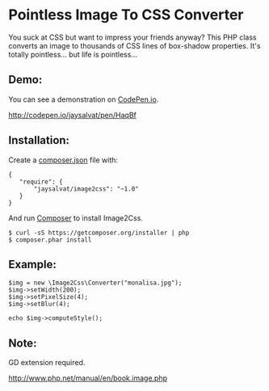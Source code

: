 # Pointless Image To CSS Converter

You suck at CSS but want to impress your friends anyway?
This PHP class converts an image to thousands of CSS lines of box-shadow properties. It's totally pointless... but life is pointless...

## Demo:

You can see a demonstration on [CodePen.io](http://codepen.io/jaysalvat/pen/HaqBf).

http://codepen.io/jaysalvat/pen/HaqBf

## Installation:

Create a [composer.json](https://getcomposer.org/) file with:

    {
       "require": {
           "jaysalvat/image2css": "~1.0"
       }
    }

And run [Composer](https://getcomposer.org/) to install Image2Css.

    $ curl -sS https://getcomposer.org/installer | php
    $ composer.phar install

## Example:

    $img = new \Image2Css\Converter("monalisa.jpg");
    $img->setWidth(200);
    $img->setPixelSize(4);
    $img->setBlur(4);

    echo $img->computeStyle();

## Note:

GD extension required.

http://www.php.net/manual/en/book.image.php
    